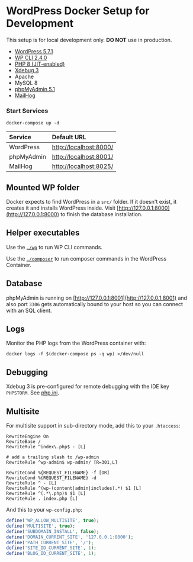 # WordPress Docker Setup for Development

This setup is for local development only. **DO NOT** use in production.

- [WordPress 5.7.1](https://wordpress.org)
- [WP CLI 2.4.0](https://wp-cli.org/)
- [PHP 8 (JIT-enabled)](https://www.php.net/releases/8.0/en.php)
- [Xdebug 3](https://xdebug.org)
- Apache
- MySQL 8
- [phpMyAdmin 5.1](https://www.phpmyadmin.net)
- [MailHog](https://github.com/mailhog/MailHog)

### Start Services

```
docker-compose up -d
```

| Service    | Default URL
|:-----------|:---------------------|
| WordPress  | [http://localhost:8000/](http://localhost:8000/) 
| phpMyAdmin | [http://localhost:8001/](http://localhost:8001/) 
| MailHog    | [http://localhost:8025/](http://localhost:8025/)

## Mounted WP folder
Docker expects to find WordPress in a `src/` folder. If it doesn't exist, it creates it and installs WordPress inside. Visit [http://127.0.0.1:8000](http://127.0.0.1:8000) to finish the database installation.

## Helper executables

Use the [`./wp`](wp) to run WP CLI commands.

Use the [`./composer`](composer) to run composer commands in the WordPress Container.

## Database

phpMyAdmin is running on [http://127.0.0.1:8001](http://127.0.0.1:8001) and also port `3306` gets automatically bound to your host so you can connect with an SQL client.

## Logs

Monitor the PHP logs from the WordPress container with:

```
docker logs -f $(docker-compose ps -q wp) >/dev/null
```

## Debugging

Xdebug 3 is pre-configured for remote debugging with the IDE key `PHPSTORM`. See [php.ini](dockerenv/php.ini).

## Multisite

For multisite support in sub-directory mode, add this to your `.htaccess`:

```
RewriteEngine On
RewriteBase /
RewriteRule ^index\.php$ - [L]

# add a trailing slash to /wp-admin
RewriteRule ^wp-admin$ wp-admin/ [R=301,L]

RewriteCond %{REQUEST_FILENAME} -f [OR]
RewriteCond %{REQUEST_FILENAME} -d
RewriteRule ^ - [L]
RewriteRule ^(wp-(content|admin|includes).*) $1 [L]
RewriteRule ^(.*\.php)$ $1 [L]
RewriteRule . index.php [L]
```

And this to your `wp-config.php`:

```php
define('WP_ALLOW_MULTISITE', true);
define('MULTISITE', true);
define('SUBDOMAIN_INSTALL', false);
define('DOMAIN_CURRENT_SITE', '127.0.0.1:8000');
define('PATH_CURRENT_SITE', '/');
define('SITE_ID_CURRENT_SITE', 1);
define('BLOG_ID_CURRENT_SITE', 1);
```
